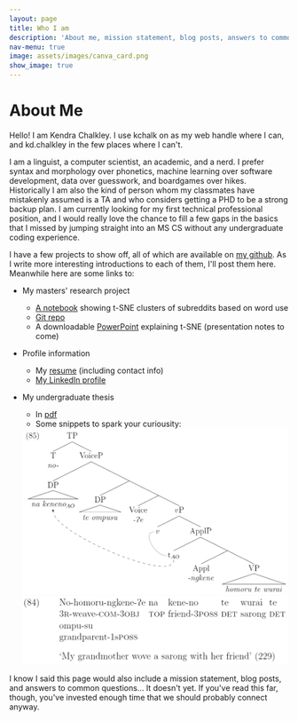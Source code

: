 ```yaml
---
layout: page
title: Who I am
description: 'About me, mission statement, blog posts, answers to common questions'
nav-menu: true
image: assets/images/canva_card.png
show_image: true
---
```


# About Me

Hello! I am Kendra Chalkley. I use kchalk on as my web handle where I can, and kd.chalkley in the few places where I can't. 

I am a linguist, a computer scientist, an academic, and a nerd. I prefer syntax and morphology over phonetics, machine learning over software development, data over guesswork, and boardgames over hikes. Historically I am also the kind of person whom my classmates have mistakenly assumed is a TA and who considers getting a PHD to be a strong backup plan. I am currently looking for my first technical professional position, and I would really love the chance to fill a few gaps in the basics that I missed by jumping straight into an MS CS without any undergraduate coding experience.


I have a few projects to show off, all of which are available on [my github](github.com/kchalk). As I write more interesting introductions to each of them, I'll post them here. Meanwhile here are some links to:

- My masters' research project
  - [A notebook](./Data/t-SNE_Examples.html) showing t-SNE clusters of subreddits based on word use
  - [Git repo]( https://www.github.com/kchalk/RedditProject)
  - A downloadable [PowerPoint](./Data/FinalTsnePres.pptx) explaining t-SNE (presentation notes to come)

- Profile information
  - My [resume](./Data/Chalkley_Resume.pdf) (including contact info)
  - [My LinkedIn profile]( http://www.linkedin.com/in/kchalk)

- My undergraduate thesis
  - In [pdf](./Data/AppliedAsymmetries.pdf)
  - Some snippets to spark your curiousity:

  <img src="./Data/85tree.PNG" alt="Syntax tree for 'Nohomorungkene?e na keneno te wurai te'" width="500"/>
  
  <img src="./Data/84gloss.PNG" alt="Gloss for 'Nohomorungkene?e na keneno te wurai te''" width="500"/>


I know I said this page would also include a mission statement, blog posts, and answers to common questions... It doesn't yet. If you've read this far, though, you've invested enough time that we should probably connect anyway. 